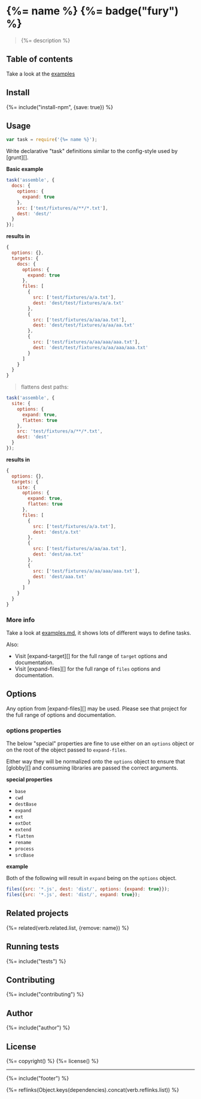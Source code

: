 # {%= name %} {%= badge("fury") %}

> {%= description %}

## Table of contents
<!-- toc -->

Take a look at the [examples](./examples.md)

## Install
{%= include("install-npm", {save: true}) %}

## Usage

```js
var task = require('{%= name %}');
```

Write declarative "task" definitions similar to the config-style used by [grunt][].

**Basic example**

```js
task('assemble', {
  docs: {
    options: {
      expand: true
    },
    src: ['test/fixtures/a/**/*.txt'],
    dest: 'dest/'
  }
});
```

**results in**

```js
{
  options: {},
  targets: {
    docs: {
      options: {
        expand: true
      },
      files: [
        {
          src: ['test/fixtures/a/a.txt'],
          dest: 'dest/test/fixtures/a/a.txt'
        },
        {
          src: ['test/fixtures/a/aa/aa.txt'],
          dest: 'dest/test/fixtures/a/aa/aa.txt'
        },
        {
          src: ['test/fixtures/a/aa/aaa/aaa.txt'],
          dest: 'dest/test/fixtures/a/aa/aaa/aaa.txt'
        }
      ]
    }
  }
}
```

> flattens dest paths:

```js
task('assemble', {
  site: {
    options: {
      expand: true,
      flatten: true
    },
    src: 'test/fixtures/a/**/*.txt',
    dest: 'dest'
  }
});
```

**results in**

```js
{
  options: {},
  targets: {
    site: {
      options: {
        expand: true,
        flatten: true
      },
      files: [
        {
          src: ['test/fixtures/a/a.txt'],
          dest: 'dest/a.txt'
        },
        {
          src: ['test/fixtures/a/aa/aa.txt'],
          dest: 'dest/aa.txt'
        },
        {
          src: ['test/fixtures/a/aa/aaa/aaa.txt'],
          dest: 'dest/aaa.txt'
        }
      ]
    }
  }
}
```


### More info

Take a look at [examples.md](./examples.md), it shows lots of different ways to define tasks.

Also:

- Visit [expand-target][] for the full range of `target` options and documentation.
- Visit [expand-files][] for the full range of `files` options and documentation.


## Options

Any option from [expand-files][] may be used. Please see that project for the full range of options and documentation.

### options properties

The below "special" properties are fine to use either on an `options` object or on the root of the object passed to `expand-files`. 

Either way they will be normalized onto the `options` object to ensure that [globby][] and consuming libraries are passed the correct arguments.

**special properties**

- `base`
- `cwd`
- `destBase`
- `expand`
- `ext`
- `extDot`
- `extend`
- `flatten`
- `rename`
- `process`
- `srcBase`

**example**

Both of the following will result in `expand` being on the `options` object.

```js
files({src: '*.js', dest: 'dist/', options: {expand: true}});
files({src: '*.js', dest: 'dist/', expand: true});
```

## Related projects
{%= related(verb.related.list, {remove: name}) %}  

## Running tests
{%= include("tests") %}

## Contributing
{%= include("contributing") %}

## Author
{%= include("author") %}

## License
{%= copyright() %}
{%= license() %}

***

{%= include("footer") %}

{%= reflinks(Object.keys(dependencies).concat(verb.reflinks.list)) %}  

[make]: http://www.gnu.org/software/make/manual/html_node/Standard-Targets.html